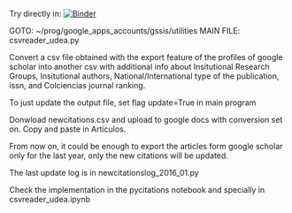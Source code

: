 Try directly in:
[![Binder](http://mybinder.org/badge.svg)](http://mybinder.org:/repo/restrepo/articles)

GOTO: ~/prog/google_apps_accounts/gssis/utilities
MAIN FILE:
csvreader_udea.py

Convert a csv file obtained with the export feature of the profiles of
google scholar into another csv with additional info about
Insitutional Research Groups, Insitutional authors,
National/International type of the publication, issn, and Colciencias 
journal ranking.

To just update the output file, set flag update=True in main program

Donwload newcitations.csv and upload to google docs with conversion set on. 
Copy and paste in Articulos.

From now on, it could be enough to export the articles form google scholar only for the last year,
only the new citations will be updated.

The last update log is in newcitationslog_2016_01.py


Check the implementation in the pycitations notebook and specially in csvreader_udea.ipynb


